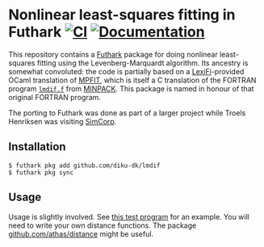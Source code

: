 # Nonlinear least-squares fitting in Futhark [![CI](https://github.com/diku-dk/lmdif/workflows/CI/badge.svg)](https://github.com/diku-dk/lmdif/actions) [![Documentation](https://futhark-lang.org/pkgs/github.com/diku-dk/lmdif/status.svg)](https://futhark-lang.org/pkgs/github.com/diku-dk/lmdif/latest/)

This repository contains a [Futhark](https://futhark-lang.org) package
for doing nonlinear least-squares fitting using the
Levenberg-Marquardt algorithm.  Its ancestry is somewhat convoluted:
the code is partially based on a
[LexiFi](https://www.lexifi.com/)-provided OCaml translation of
[MPFIT](https://www.physics.wisc.edu/~craigm/idl/cmpfit.html), which
is itself a C translation of the FORTRAN program
[`lmdif.f`](http://www.netlib.org/minpack/lmdif.f) from
[MINPACK](http://www.netlib.org/minpack/).  This package is named in
honour of that original FORTRAN program.

The porting to Futhark was done as part of a larger project while
Troels Henriksen was visiting [SimCorp](https://www.simcorp.com/).

## Installation

```
$ futhark pkg add github.com/diku-dk/lmdif
$ futhark pkg sync
```

## Usage

Usage is slightly involved.  See [this test
program](lib/github.com/diku-dk/lmdif/lmdif_tests.fut) for
an example.  You will need to write your own distance functions.  The
package [github.com/athas/distance](https://github.com/athas/distance)
might be useful.
